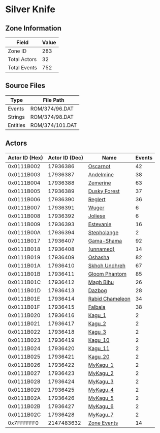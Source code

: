 # Silver Knife

## Zone Information

| Field        |   Value |
|--------------|---------|
| Zone ID      |     283 |
| Total Actors |      32 |
| Total Events |     752 |

## Source Files

| Type     | File Path       |
|----------|-----------------|
| Events   | ROM/374/96.DAT  |
| Strings  | ROM/374/98.DAT  |
| Entities | ROM/374/101.DAT |

## Actors

| Actor ID (Hex)   |   Actor ID (Dec) | Name                                                   |   Events |
|------------------|------------------|--------------------------------------------------------|----------|
| 0x0111B002       |         17936386 | [Oscarnot](./17936386%20-%20Oscarnot/)                 |       42 |
| 0x0111B003       |         17936387 | [Andelmine](./17936387%20-%20Andelmine/)               |       38 |
| 0x0111B004       |         17936388 | [Zemerine](./17936388%20-%20Zemerine/)                 |       63 |
| 0x0111B005       |         17936389 | [Dusky Forest](./17936389%20-%20Dusky%20Forest/)       |       37 |
| 0x0111B006       |         17936390 | [Reglert](./17936390%20-%20Reglert/)                   |       36 |
| 0x0111B007       |         17936391 | [Wuger](./17936391%20-%20Wuger/)                       |        6 |
| 0x0111B008       |         17936392 | [Joliese](./17936392%20-%20Joliese/)                   |        6 |
| 0x0111B009       |         17936393 | [Estevanie](./17936393%20-%20Estevanie/)               |       16 |
| 0x0111B00A       |         17936394 | [Stepholange](./17936394%20-%20Stepholange/)           |        2 |
| 0x0111B017       |         17936407 | [Gama-Shama](./17936407%20-%20Gama-Shama/)             |       92 |
| 0x0111B018       |         17936408 | [(unnamed)](./17936408/)                               |       14 |
| 0x0111B019       |         17936409 | [Oshasha](./17936409%20-%20Oshasha/)                   |       82 |
| 0x0111B01A       |         17936410 | [Skhoh Undhreh](./17936410%20-%20Skhoh%20Undhreh/)     |       67 |
| 0x0111B01B       |         17936411 | [Gloom Phantom](./17936411%20-%20Gloom%20Phantom/)     |       85 |
| 0x0111B01C       |         17936412 | [Magh Bihu](./17936412%20-%20Magh%20Bihu/)             |       26 |
| 0x0111B01D       |         17936413 | [Dazbog](./17936413%20-%20Dazbog/)                     |       28 |
| 0x0111B01E       |         17936414 | [Rabid Chameleon](./17936414%20-%20Rabid%20Chameleon/) |       34 |
| 0x0111B01F       |         17936415 | [Falbala](./17936415%20-%20Falbala/)                   |       38 |
| 0x0111B020       |         17936416 | [Kagu_1](./17936416%20-%20Kagu_1/)                     |        2 |
| 0x0111B021       |         17936417 | [Kagu_2](./17936417%20-%20Kagu_2/)                     |        2 |
| 0x0111B022       |         17936418 | [Kagu_3](./17936418%20-%20Kagu_3/)                     |        2 |
| 0x0111B023       |         17936419 | [Kagu_10](./17936419%20-%20Kagu_10/)                   |        2 |
| 0x0111B024       |         17936420 | [Kagu_11](./17936420%20-%20Kagu_11/)                   |        2 |
| 0x0111B025       |         17936421 | [Kagu_20](./17936421%20-%20Kagu_20/)                   |        2 |
| 0x0111B026       |         17936422 | [MyKagu_1](./17936422%20-%20MyKagu_1/)                 |        2 |
| 0x0111B027       |         17936423 | [MyKagu_2](./17936423%20-%20MyKagu_2/)                 |        2 |
| 0x0111B028       |         17936424 | [MyKagu_3](./17936424%20-%20MyKagu_3/)                 |        2 |
| 0x0111B029       |         17936425 | [MyKagu_4](./17936425%20-%20MyKagu_4/)                 |        2 |
| 0x0111B02A       |         17936426 | [MyKagu_5](./17936426%20-%20MyKagu_5/)                 |        2 |
| 0x0111B02B       |         17936427 | [MyKagu_6](./17936427%20-%20MyKagu_6/)                 |        2 |
| 0x0111B02C       |         17936428 | [MyKagu_7](./17936428%20-%20MyKagu_7/)                 |        2 |
| 0x7FFFFFF0       |       2147483632 | [Zone Events](./Zone%20Events/)                        |       14 |